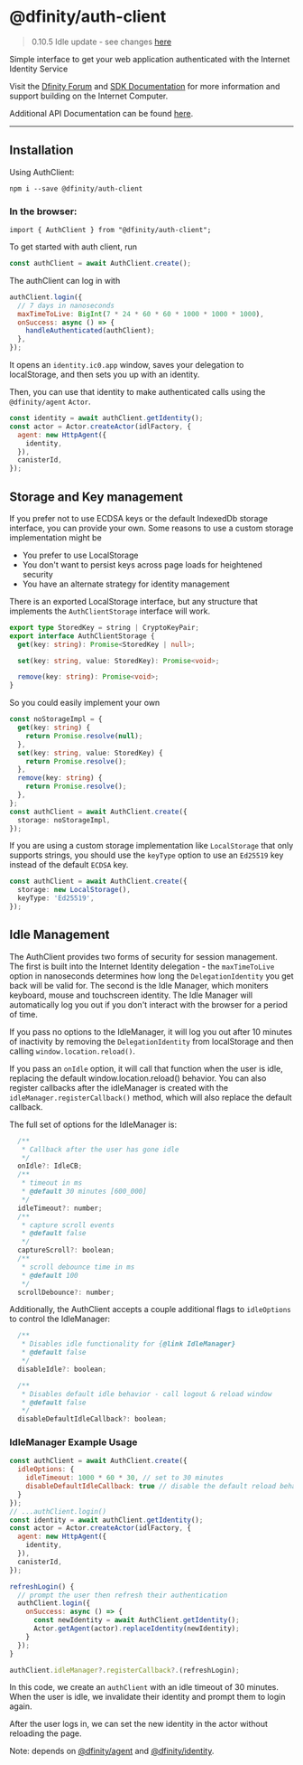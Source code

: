 # @dfinity/auth-client

> 0.10.5 Idle update - see changes [here](#0.10.5-idle-update)

Simple interface to get your web application authenticated with the Internet Identity Service

Visit the [Dfinity Forum](https://forum.dfinity.org/) and [SDK Documentation](https://sdk.dfinity.org/docs/index.html) for more information and support building on the Internet Computer.

Additional API Documentation can be found [here](https://agent-js.icp.xyz/auth-client/index.html).

---

## Installation

Using AuthClient:

```
npm i --save @dfinity/auth-client
```

### In the browser:

```
import { AuthClient } from "@dfinity/auth-client";
```

To get started with auth client, run

```js
const authClient = await AuthClient.create();
```

The authClient can log in with

```js
authClient.login({
  // 7 days in nanoseconds
  maxTimeToLive: BigInt(7 * 24 * 60 * 60 * 1000 * 1000 * 1000),
  onSuccess: async () => {
    handleAuthenticated(authClient);
  },
});
```

It opens an `identity.ic0.app` window, saves your delegation to localStorage, and then sets you up with an identity.

Then, you can use that identity to make authenticated calls using the `@dfinity/agent` `Actor`.

```js
const identity = await authClient.getIdentity();
const actor = Actor.createActor(idlFactory, {
  agent: new HttpAgent({
    identity,
  }),
  canisterId,
});
```

## Storage and Key management

If you prefer not to use ECDSA keys or the default IndexedDb storage interface, you can provide your own. Some reasons to use a custom storage implementation might be

- You prefer to use LocalStorage
- You don't want to persist keys across page loads for heightened security
- You have an alternate strategy for identity management

There is an exported LocalStorage interface, but any structure that implements the `AuthClientStorage` interface will work.

```ts
export type StoredKey = string | CryptoKeyPair;
export interface AuthClientStorage {
  get(key: string): Promise<StoredKey | null>;

  set(key: string, value: StoredKey): Promise<void>;

  remove(key: string): Promise<void>;
}
```

So you could easily implement your own

```ts
const noStorageImpl = {
  get(key: string) {
    return Promise.resolve(null);
  },
  set(key: string, value: StoredKey) {
    return Promise.resolve();
  },
  remove(key: string) {
    return Promise.resolve();
  },
};
const authClient = await AuthClient.create({
  storage: noStorageImpl,
});
```

If you are using a custom storage implementation like `LocalStorage` that only supports strings, you should use the `keyType` option to use an `Ed25519` key instead of the default `ECDSA` key.

```ts
const authClient = await AuthClient.create({
  storage: new LocalStorage(),
  keyType: 'Ed25519',
});
```

<h2 id="0.10.5-idle-update">Idle Management</h2>

The AuthClient provides two forms of security for session management. The first is built into the Internet Identity delegation - the `maxTimeToLive` option in nanoseconds determines how long the `DelegationIdentity` you get back will be valid for. The second is the Idle Manager, which moniters keyboard, mouse and touchscreen identity. The Idle Manager will automatically log you out if you don't interact with the browser for a period of time.

If you pass no options to the IdleManager, it will log you out after 10 minutes of inactivity by removing the `DelegationIdentity` from localStorage and then calling `window.location.reload()`.

If you pass an `onIdle` option, it will call that function when the user is idle, replacing the default window.location.reload() behavior. You can also register callbacks after the idleManager is created with the `idleManager.registerCallback()` method, which will also replace the default callback.

The full set of options for the IdleManager is:

```js
  /**
   * Callback after the user has gone idle
   */
  onIdle?: IdleCB;
  /**
   * timeout in ms
   * @default 30 minutes [600_000]
   */
  idleTimeout?: number;
  /**
   * capture scroll events
   * @default false
   */
  captureScroll?: boolean;
  /**
   * scroll debounce time in ms
   * @default 100
   */
  scrollDebounce?: number;
```

Additionally, the AuthClient accepts a couple additional flags to `idleOptions` to control the IdleManager:

```js
  /**
   * Disables idle functionality for {@link IdleManager}
   * @default false
   */
  disableIdle?: boolean;

  /**
   * Disables default idle behavior - call logout & reload window
   * @default false
   */
  disableDefaultIdleCallback?: boolean;
```

### IdleManager Example Usage

```js
const authClient = await AuthClient.create({
  idleOptions: {
    idleTimeout: 1000 * 60 * 30, // set to 30 minutes
    disableDefaultIdleCallback: true // disable the default reload behavior
  }
});
// ...authClient.login()
const identity = await authClient.getIdentity();
const actor = Actor.createActor(idlFactory, {
  agent: new HttpAgent({
    identity,
  }),
  canisterId,
});

refreshLogin() {
  // prompt the user then refresh their authentication
  authClient.login({
    onSuccess: async () => {
      const newIdentity = await AuthClient.getIdentity();
      Actor.getAgent(actor).replaceIdentity(newIdentity);
    }
  });
}

authClient.idleManager?.registerCallback?.(refreshLogin);
```

In this code, we create an `authClient` with an idle timeout of 30 minutes. When the user is idle, we invalidate their identity and prompt them to login again.

After the user logs in, we can set the new identity in the actor without reloading the page.

Note: depends on [@dfinity/agent](https://www.npmjs.com/package/@dfinity/agent) and
[@dfinity/identity](https://www.npmjs.com/package/@dfinity/identity).

